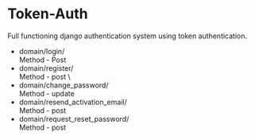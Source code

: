 # Token-Auth
Full functioning django authentication system using token authentication.

* domain/login/ \
    Method - Post
* domain/register/ \
    Method - post \
* domain/change_password/ \
    Method - update
* domain/resend_activation_email/ \
    Method - post
* domain/request_reset_password/ \
    Method - post

